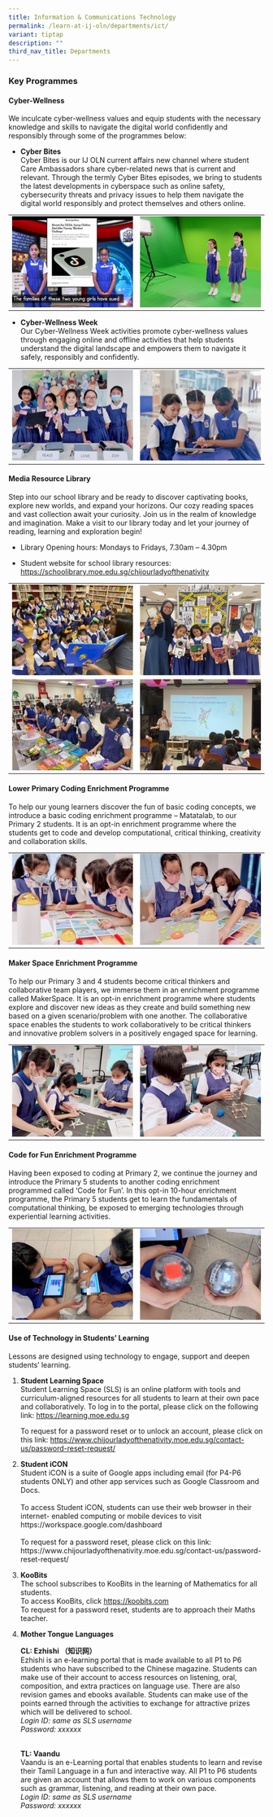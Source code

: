 ```yaml
---
title: Information & Communications Technology
permalink: /learn-at-ij-oln/departments/ict/
variant: tiptap
description: ""
third_nav_title: Departments
---
```

<h3>Key Programmes</h3><h4>Cyber-Wellness</h4><p>We inculcate cyber-wellness values and equip students with the necessary knowledge and skills to navigate the digital world confidently and responsibly through some of the programmes below:</p><ul data-tight="true" class="tight"><li><p><strong>Cyber Bites</strong><br>Cyber Bites is our IJ OLN current affairs new channel where student Care Ambassadors share cyber-related news that is current and relevant. Through the termly Cyber Bites episodes, we bring to students the latest developments in cyberspace such as online safety, cybersecurity threats and privacy issues to help them navigate the digital world responsibly and protect themselves and others online.</p></li></ul><table><tbody><tr><td rowspan="1" colspan="1"><div class="isomer-image-wrapper"><img height="auto" width="100%" alt="" src="/images/Depts/ICT/ICT1w.jpg"></div></td><td rowspan="1" colspan="1"><div class="isomer-image-wrapper"><img height="auto" width="100%" alt="" src="/images/Depts/ICT/ICT2w.jpg"></div></td></tr></tbody></table><ul data-tight="true" class="tight"><li><p><strong>Cyber-Wellness Week</strong><br>Our Cyber-Wellness Week activities promote cyber-wellness values through engaging online and offline activities that help students understand the digital landscape and empowers them to navigate it safely, responsibly and confidently.</p></li></ul><table><tbody><tr><td rowspan="1" colspan="1"><div class="isomer-image-wrapper"><img height="auto" width="100%" alt="" src="/images/Depts/ICT/ICT3w.jpg"></div></td><td rowspan="1" colspan="1"><div class="isomer-image-wrapper"><img height="auto" width="100%" alt="" src="/images/Depts/ICT/ICT4w.jpg"></div></td></tr></tbody></table><h4><strong>Media Resource Library</strong></h4><p>Step into our school library and be ready to discover captivating books, explore new worlds, and expand your horizons. Our cozy reading spaces and vast collection await your curiosity. Join us in the realm of knowledge and imagination. Make a visit to our library today and let your journey of reading, learning and exploration begin!</p><ul data-tight="true" class="tight"><li><p>Library Opening hours: Mondays to Fridays, 7.30am – 4.30pm</p></li><li><p>Student website for school library resources: <a href="https://schoolibrary.moe.edu.sg/chijourladyofthenativity" rel="noopener noreferrer nofollow" target="_blank">https://schoolibrary.moe.edu.sg/chijourladyofthenativity</a></p></li></ul><table><tbody><tr><td rowspan="1" colspan="1"><div class="isomer-image-wrapper"><img height="auto" width="100%" alt="" src="/images/Depts/ICT/ICT5w.jpg"></div></td><td rowspan="1" colspan="1"><div class="isomer-image-wrapper"><img height="auto" width="100%" alt="" src="/images/Depts/ICT/ICT6w.jpg"></div></td></tr><tr><td rowspan="1" colspan="1"><div class="isomer-image-wrapper"><img height="auto" width="100%" alt="" src="/images/Depts/ICT/ICT7w.jpg"></div></td><td rowspan="1" colspan="1"><div class="isomer-image-wrapper"><img height="auto" width="100%" alt="" src="/images/Depts/ICT/ICT8w.jpg"></div></td></tr></tbody></table><h4>Lower Primary Coding Enrichment Programme</h4><p>To help our young learners discover the fun of basic coding concepts, we introduce a basic coding enrichment programme – Matatalab, to our Primary 2 students. It is an opt-in enrichment programme where the students get to code and develop computational, critical thinking, creativity and collaboration skills.</p><table><tbody><tr><td rowspan="1" colspan="1"><div class="isomer-image-wrapper"><img height="auto" width="100%" alt="" src="/images/Depts/ICT/ICT9w.jpg"></div></td><td rowspan="1" colspan="1"><div class="isomer-image-wrapper"><img height="auto" width="100%" alt="" src="/images/Depts/ICT/ICT10w.jpg"></div></td></tr></tbody></table><h4>Maker Space Enrichment Programme</h4><p>To help our Primary 3 and 4 students become critical thinkers and collaborative team players, we immerse them in an enrichment programme called MakerSpace. It is an opt-in enrichment programme where students explore and discover new ideas as they create and build something new based on a given scenario/problem with one another. The collaborative space enables the students to work collaboratively to be critical thinkers and innovative problem solvers in a positively engaged space for learning.</p><table><tbody><tr><td rowspan="1" colspan="1"><div class="isomer-image-wrapper"><img height="auto" width="100%" alt="" src="/images/Depts/ICT/ICT11w.jpg"></div></td><td rowspan="1" colspan="1"><div class="isomer-image-wrapper"><img height="auto" width="100%" alt="" src="/images/Depts/ICT/ICT12w.jpg"></div></td></tr></tbody></table><h4>Code for Fun Enrichment Programme</h4><p>Having been exposed to coding at Primary 2, we continue the journey and introduce the Primary 5 students to another coding enrichment programmed called ‘Code for Fun’. In this opt-in 10-hour enrichment programme, the Primary 5 students get to learn the fundamentals of computational thinking, be exposed to emerging technologies through experiential learning activities.</p><table><tbody><tr><td rowspan="1" colspan="1"><div class="isomer-image-wrapper"><img height="auto" width="100%" alt="" src="/images/Depts/ICT/ICT13w.jpg"></div></td><td rowspan="1" colspan="1"><div class="isomer-image-wrapper"><img height="auto" width="100%" alt="" src="/images/Depts/ICT/ICT14w.jpg"></div></td></tr></tbody></table><h4>Use of Technology in Students’ Learning</h4><p>Lessons are designed using technology to engage, support and deepen students’ learning.</p><ol data-tight="true" class="tight"><li><p><strong>Student Learning Space</strong><br>Student Learning Space (SLS) is an online platform with tools and curriculum-aligned resources for all students to learn at their own pace and collaboratively. To log in to the portal, please click on the following link: <a href="https://learning.moe.edu.sg" rel="noopener noreferrer nofollow" target="_blank">https://learning.moe.edu.sg</a></p><p>To request for a password reset or to unlock an account, please click on this link: <a href="https://www.chijourladyofthenativity.moe.edu.sg/contact-us/password-reset-request/" rel="noopener noreferrer nofollow" target="_blank">https://www.chijourladyofthenativity.moe.edu.sg/contact-us/password-reset-request/</a></p></li></ol><p></p><ol start="2" data-tight="true" class="tight"><li><p><strong>Student iCON</strong><br>Student iCON is&nbsp;a suite of Google apps including email (for P4-P6 students ONLY) and other app services such as Google Classroom and Docs.<br><br>To access Student iCON, students can use their web browser in their internet- enabled computing or mobile devices to visit <a rel="noopener noreferrer nofollow" target="_blank">https://workspace.google.com/dashboard </a><br><br>To request for a password reset, please click on this link: <a rel="noopener noreferrer nofollow" target="_blank">https://www.chijourladyofthenativity.moe.edu.sg/contact-us/password-reset-request/</a></p></li></ol><p></p><ol start="3" data-tight="true" class="tight"><li><p><strong>KooBits</strong><br>The school subscribes to KooBits in the learning of Mathematics for all students. <br>To access KooBits, click <a href="https://koobits.com" rel="noopener noreferrer nofollow" target="_blank">https://koobits.com</a> <br>To request for a password reset, students are to approach their Maths teacher.</p></li></ol><p></p><ol start="4" data-tight="true" class="tight"><li><p><strong>Mother Tongue Languages</strong></p><p><strong>CL: Ezhishi （知识网）</strong><br>Ezhishi is an e-learning portal that is made available to all P1 to P6 students who have subscribed to the Chinese magazine. Students can make use of their account to access resources on listening, oral, composition, and extra practices on language use. There are also revision games and ebooks available. Students can make use of the points earned through the activities to exchange for attractive prizes which will be delivered to school.<br><em>Login ID: same as SLS username<br>Password: xxxxxx</em></p><p><br><strong>TL: Vaandu</strong><br>Vaandu is an e-Learning portal that enables students to learn and revise their Tamil Language in a fun and interactive way. All P1 to P6 students are given an account that allows them to work on various components such as grammar, listening, and reading at their own pace.<br><em>Login ID: same as SLS username<br>Password: xxxxxx</em></p></li></ol><p></p><p></p>